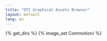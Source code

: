 ```yaml
---
title: "OTI Graphical Assets Browser"
layout: default
lang: en
---
```

{% get_dirs %}
{% image_set Commotion/ %}
